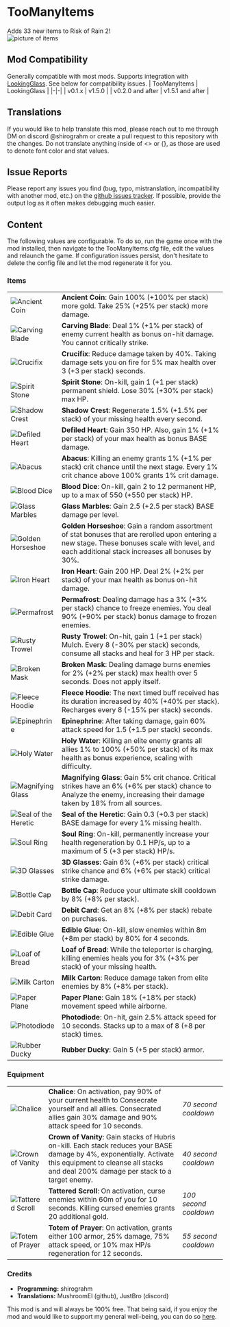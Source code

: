 # TooManyItems
Adds 33 new items to Risk of Rain 2!  
![picture of items](https://i.imgur.com/nDgkbc8l.png)

## Mod Compatibility
Generally compatible with most mods. Supports integration with [LookingGlass](https://thunderstore.io/package/DropPod/LookingGlass/). See below for compatibility issues.
| TooManyItems | LookingGlass |
|-|-|
| v0.1.x           | v1.5.0 |
| v0.2.0 and after | v1.5.1 and after |

## Translations
If you would like to help translate this mod, please reach out to me through DM on discord @shirograhm or create a pull request to this repository with the changes. Do not translate anything inside of <> or {}, as those are used to denote font color and stat values.

## Issue Reports
Please report any issues you find (bug, typo, mistranslation, incompatibility with another mod, etc.) on the [github issues tracker](https://github.com/shirograhm/TooManyItemsRoR2/issues). If possible, provide the output log as it often makes debugging much easier.

## Content
The following values are configurable. To do so, run the game once with the mod installed, then navigate to the TooManyItems.cfg file, edit the values and relaunch the game. If configuration issues persist, don't hesitate to delete the config file and let the mod regenerate it for you.

### Items
| | |
|-|-|
| ![Ancient Coin](https://i.imgur.com/ShlXPl2s.png) | **Ancient Coin**: Gain 100% (+100% per stack) more gold. Take 25% (+25% per stack) more damage. |
| ![Carving Blade](https://i.imgur.com/09ePNmRs.png) | **Carving Blade**: Deal 1% (+1% per stack) of enemy current health as bonus on-hit damage. You cannot critically strike. |
| ![Crucifix](https://i.imgur.com/NVT8tits.png) | **Crucifix**: Reduce damage taken by 40%. Taking damage sets you on fire for 5% max health over 3 (+3 per stack) seconds. |
| ![Spirit Stone](https://i.imgur.com/LVTJA6fs.png) | **Spirit Stone**: On-kill, gain 1 (+1 per stack) permanent shield. Lose 30% (+30% per stack) max HP. |
| ![Shadow Crest](https://i.imgur.com/At5yXLks.png) | **Shadow Crest**: Regenerate 1.5% (+1.5% per stack) of your missing health every second. |
| ![Defiled Heart](https://i.imgur.com/wE4sf3ds.png) | **Defiled Heart**: Gain 350 HP. Also, gain 1% (+1% per stack) of your max health as bonus BASE damage. |
| ![Abacus](https://i.imgur.com/r1KwqYXs.png) | **Abacus**: Killing an enemy grants 1% (+1% per stack) crit chance until the next stage. Every 1% crit chance above 100% grants 1% crit damage. |
| ![Blood Dice](https://i.imgur.com/ktVTXdLs.png) | **Blood Dice**: On-kill, gain 2 to 12 permanent HP, up to a max of 550 (+550 per stack) HP. |
| ![Glass Marbles](https://i.imgur.com/xBzatxvs.png) | **Glass Marbles**: Gain 2.5 (+2.5 per stack) BASE damage per level. |
| ![Golden Horseshoe](https://i.imgur.com/wydSGYls.png) | **Golden Horseshoe**: Gain a random assortment of stat bonuses that are rerolled upon entering a new stage. These bonuses scale with level, and each additional stack increases all bonuses by 30%. |
| ![Iron Heart](https://i.imgur.com/b9Lq78Ts.png)  | **Iron Heart**: Gain 200 HP. Deal 2% (+2% per stack) of your max health as bonus on-hit damage. |
| ![Permafrost](https://i.imgur.com/3Y9FCl5s.png) | **Permafrost**: Dealing damage has a 3% (+3% per stack) chance to freeze enemies. You deal 90% (+90% per stack) bonus damage to frozen enemies. |
| ![Rusty Trowel](https://i.imgur.com/iWbHodHs.png) | **Rusty Trowel**: On-hit, gain 1 (+1 per stack) Mulch. Every 8 (-30% per stack) seconds, consume all stacks and heal for 3 HP per stack. |
| ![Broken Mask](https://i.imgur.com/2WxXa0Cs.png) | **Broken Mask**: Dealing damage burns enemies for 2% (+2% per stack) max health over 5 seconds. Does not apply itself. |
| ![Fleece Hoodie](https://i.imgur.com/4XnQAkQs.png) | **Fleece Hoodie**: The next timed buff received has its duration increased by 40% (+40% per stack). Recharges every 8 (-15% per stack) seconds. |
| ![Epinephrine](https://i.imgur.com/33GE1cXs.png) | **Epinephrine**: After taking damage, gain 60% attack speed for 1.5 (+1.5 per stack) seconds. |
| ![Holy Water](https://i.imgur.com/kR7iJtWs.png) | **Holy Water**: Killing an elite enemy grants all allies 1% to 100% (+50% per stack) of its max health as bonus experience, scaling with difficulty. |
| ![Magnifying Glass](https://i.imgur.com/yTVYaHos.png) | **Magnifying Glass**: Gain 5% crit chance. Critical strikes have an 6% (+6% per stack) chance to Analyze the enemy, increasing their damage taken by 18% from all sources. |
| ![Seal of the Heretic](https://i.imgur.com/triZYl7s.png) | **Seal of the Heretic**: Gain 0.3 (+0.3 per stack) BASE damage for every 1% missing health. |
| ![Soul Ring](https://i.imgur.com/LMmyYhBs.png) | **Soul Ring**: On-kill, permanently increase your health regeneration by 0.1 HP/s, up to a maximum of 5 (+3 per stack) HP/s. |
| ![3D Glasses](https://i.imgur.com/h6gT5pcs.png) | **3D Glasses**: Gain 6% (+6% per stack) critical strike chance and 6% (+6% per stack) critical strike damage. |
| ![Bottle Cap](https://i.imgur.com/G8fJRPEs.png) | **Bottle Cap**: Reduce your ultimate skill cooldown by 8% (+8% per stack). |
| ![Debit Card](https://i.imgur.com/76fZBdzs.png) | **Debit Card**: Get an 8% (+8% per stack) rebate on purchases. |
| ![Edible Glue](https://i.imgur.com/oR5SJLJs.png) | **Edible Glue**: On-kill, slow enemies within 8m (+8m per stack) by 80% for 4 seconds. |
| ![Loaf of Bread](https://i.imgur.com/zhNmDb8s.png) | **Loaf of Bread**: While the teleporter is charging, killing enemies heals you for 3% (+3% per stack) of your missing health. |
| ![Milk Carton](https://i.imgur.com/5ORgw9Ls.png) | **Milk Carton**: Reduce damage taken from elite enemies by 8% (+8% per stack). |
| ![Paper Plane](https://i.imgur.com/FvathZvs.png) | **Paper Plane**: Gain 18% (+18% per stack) movement speed while airborne. |
| ![Photodiode](https://i.imgur.com/RkeN13Ks.png) | **Photodiode**: On-hit, gain 2.5% attack speed for 10 seconds. Stacks up to a max of 8 (+8 per stack) times. |
| ![Rubber Ducky](https://i.imgur.com/xEhnTCSs.png) | **Rubber Ducky**: Gain 5 (+5 per stack) armor. |

### Equipment
| | | |
|-|-|-|
| ![Chalice](https://i.imgur.com/dCXZJL2s.png) | **Chalice**: On activation, pay 90% of your current health to Consecrate yourself and all allies. Consecrated allies gain 30% damage and 90% attack speed for 10 seconds. | *70 second cooldown* |
| ![Crown of Vanity](https://i.imgur.com/3wi2hTjs.png) | **Crown of Vanity**: Gain stacks of Hubris on-kill. Each stack reduces your BASE damage by 4%, exponentially. Activate this equipment to cleanse all stacks and deal 200% damage per stack to a target enemy. | *40 second cooldown* |
| ![Tattered Scroll](https://i.imgur.com/WdsP2xEs.png) | **Tattered Scroll**: On activation, curse enemies within 60m of you for 10 seconds. Killing cursed enemies grants 20 additional gold. | *100 second cooldown* |
| ![Totem of Prayer](https://i.imgur.com/raoYVUls.png) | **Totem of Prayer**: On activation, grants either 100 armor, 25% damage, 75% attack speed, or 10% max HP/s regeneration for 12 seconds. | *55 second cooldown* |

### Credits
- **Programming:** shirograhm  
- **Translations:** MushroomEl (github), JustBro (discord)  
  
This mod is and will always be 100% free. That being said, if you enjoy the mod and would like to support my general well-being, you can do so [here](https://ko-fi.com/shirograhm).
